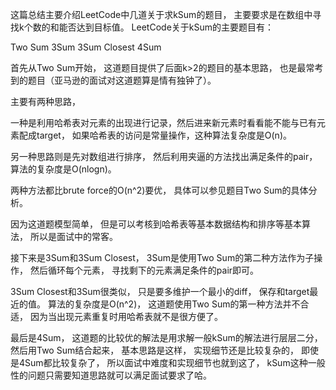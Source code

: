 这篇总结主要介绍LeetCode中几道关于求kSum的题目， 主要要求是在数组中寻找k个数的和能否达到目标值。 LeetCode关于kSum的主要题目有：

Two Sum
3Sum
3Sum Closest
4Sum

首先从Two Sum开始， 这道题目提供了后面k>2的题目的基本思路， 也是最常考到的题目（亚马逊的面试对这道题算是情有独钟了）。

主要有两种思路，

一种是利用哈希表对元素的出现进行记录，然后进来新元素时看看能不能与已有元素配成target， 如果哈希表的访问是常量操作，这种算法复杂度是O(n)。

另一种思路则是先对数组进行排序， 然后利用夹逼的方法找出满足条件的pair， 算法的复杂度是O(nlogn)。

两种方法都比brute force的O(n^2)要优， 具体可以参见题目Two Sum的具体分析。

因为这道题模型简单， 但是可以考核到哈希表等基本数据结构和排序等基本算法， 所以是面试中的常客。

接下来是3Sum和3Sum Closest， 3Sum是使用Two Sum的第二种方法作为子操作， 然后循环每个元素， 寻找剩下的元素满足条件的pair即可。

 3Sum Closest和3Sum很类似， 只是要多维护一个最小的diff， 保存和target最近的值。
 算法的复杂度是O(n^2)， 这道题使用Two Sum的第一种方法并不合适， 因为当出现元素重复时用哈希表就不是很方便了。

最后是4Sum， 这道题的比较优的解法是用求解一般kSum的解法进行层层二分， 然后用Two Sum结合起来， 基本思路是这样， 实现细节还是比较复杂的， 即使是4Sum都比较复杂了， 所以面试中难度和实现细节也就到这了， kSum这种一般性的问题只需要知道思路就可以满足面试要求了哈。